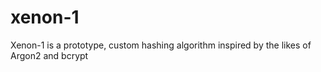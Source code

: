 # xenon-1
Xenon-1 is a prototype, custom hashing algorithm inspired by the likes of Argon2 and bcrypt
